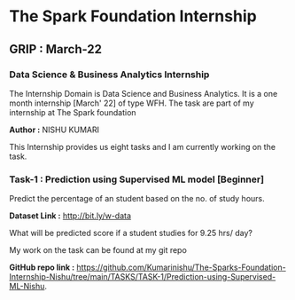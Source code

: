 # The Spark Foundation Internship 
## GRIP : March-22
### Data Science & Business Analytics Internship
   The Internship Domain is Data Science and Business Analytics. It is a one month internship [March' 22] of type WFH.
   The task are part of my internship at The Spark foundation 
   
**Author :** NISHU KUMARI
     
   This Internship provides us eight tasks and I am currently working on the task.
    
### Task-1 : Prediction using Supervised ML model [Beginner]

  Predict the percentage of an student based on the no. of study hours.
  
  
  **Dataset Link :** http://bit.ly/w-data
  
  What will be predicted score if a student studies for 9.25 hrs/ day?
  
  My work on the task can be found at my git repo 
  
  **GitHub repo link :** https://github.com/Kumarinishu/The-Sparks-Foundation-Internship-Nishu/tree/main/TASKS/TASK-1/Prediction-using-Supervised-ML-Nishu.
